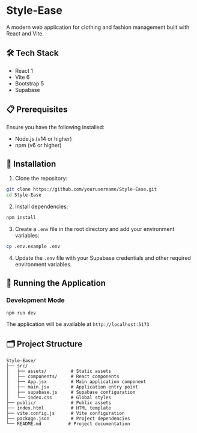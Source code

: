 # Style-Ease

A modern web application for clothing and fashion management built with React and Vite.

## 🛠️ Tech Stack

- React 1
- Vite 6
- Bootstrap 5
- Supabase

## 📋 Prerequisites

Ensure you have the following installed:
- Node.js (v14 or higher)
- npm (v6 or higher)

## 🔧 Installation

1. Clone the repository:
```bash
git clone https://github.com/yourusername/Style-Ease.git
cd Style-Ease
```

2. Install dependencies:
```bash
npm install
```

3. Create a `.env` file in the root directory and add your environment variables:
```bash
cp .env.example .env
```

4. Update the `.env` file with your Supabase credentials and other required environment variables.

## 🚀 Running the Application

### Development Mode


```bash
npm run dev
```

The application will be available at `http://localhost:5173`




## 🗂️ Project Structure

```
Style-Ease/
├── src/
│   ├── assets/         # Static assets
│   ├── components/     # React components
│   ├── App.jsx         # Main application component
│   ├── main.jsx        # Application entry point
│   ├── supabase.js     # Supabase configuration
│   └── index.css       # Global styles
├── public/             # Public assets
├── index.html          # HTML template
├── vite.config.js      # Vite configuration
├── package.json        # Project dependencies
└── README.md          # Project documentation
